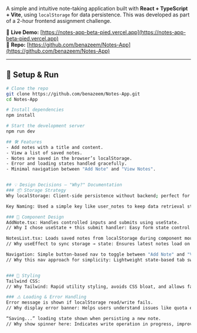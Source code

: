 A simple and intuitive note-taking application built with **React + TypeScript + Vite**, using `localStorage` for data persistence. This was developed as part of a 2-hour frontend assignment challenge.

🔗 **Live Demo:** [https://notes-app-beta-pied.vercel.app](https://notes-app-beta-pied.vercel.app)  
📁 **Repo:** [https://github.com/benazeem/Notes-App](https://github.com/benazeem/Notes-App)

---

## 🚀 Setup & Run

```bash
# Clone the repo
git clone https://github.com/benazeem/Notes-App.git
cd Notes-App

# Install dependencies
npm install

# Start the development server
npm run dev

## 🛠️ Features
- Add notes with a title and content.
- View a list of saved notes.
- Notes are saved in the browser’s localStorage.
- Error and loading states handled gracefully.
- Minimal navigation between "Add Note" and "View Notes".


## 💡 Design Decisions – "Why?" Documentation
### 📦 Storage Strategy
Why localStorage: Client-side persistence without backend; perfect for small note data.

Key Naming: Used a simple key like user_notes to keep data retrieval straightforward and scoped to this app.

### 🧱 Component Design
AddNote.tsx: Handles controlled inputs and submits using useState.
// Why I chose useState + this submit handler: Easy form state control and local update on submit.

NotesList.tsx: Loads saved notes from localStorage during component mount using useEffect.
// Why useEffect to sync storage → state: Ensures latest notes load on view.

Navigation: Simple button-based nav to toggle between "Add Note" and "View Notes".
// Why this nav approach for simplicity: Lightweight state-based tab switch avoids routing overhead.


### 🎨 Styling
Tailwind CSS:
// Why Tailwind: Rapid utility styling, avoids CSS bloat, and allows fast prototyping.

### ⚠️ Loading & Error Handling
Error message is shown if localStorage read/write fails.
// Why display error banner: Helps users understand issues like quota errors.

“Saving...” loading state shown when persisting a new note.
// Why show spinner here: Indicates write operation in progress, improving UX feedback.